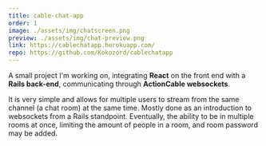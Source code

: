 ```yaml
---
title: cable-chat-app
order: 1
image: ./assets/img/chatscreen.png
preview: ./assets/img/chat-preview.png
link: https://cablechatapp.herokuapp.com/
repo: https://github.com/Kokozord/cablechatapp
---
```


A small project I'm working on, integrating **React** on the front end with a **Rails back-end**, communicating through **ActionCable websockets**.

It is very simple and allows for multiple users to stream from the same channel (a chat room) at the same time. Mostly done as an introduction to websockets from a Rails standpoint. Eventually, the ability to be in multiple rooms at once, limiting the amount of people in a room, and room password may be added.

